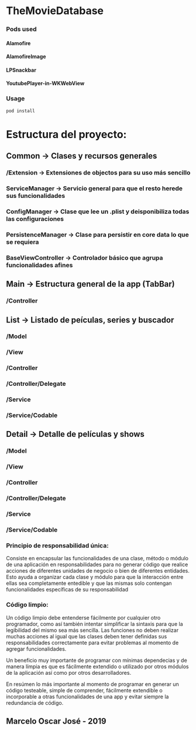 # TheMovieDatabase

### Pods used
#### Alamofire
#### AlamofireImage
#### LPSnackbar
#### YoutubePlayer-in-WKWebView

### Usage
```ruby
pod install
```

# Estructura del proyecto:
## Common -> Clases y recursos generales
### /Extension -> Extensiones de objectos para su uso más sencillo
### ServiceManager -> Servicio general para que el resto herede sus funcionalidades
### ConfigManager -> Clase que lee un .plist y deisponibiliza todas las configuraciones
### PersistenceManager -> Clase para persistir en core data lo que se requiera
### BaseViewController -> Controlador básico que agrupa funcionalidades afines

## Main -> Estructura general de la app (TabBar)
### /Controller

## List -> Listado de peículas, series y buscador
### /Model
### /View
### /Controller
### /Controller/Delegate
### /Service
### /Service/Codable

## Detail -> Detalle de películas y shows
### /Model
### /View
### /Controller
### /Controller/Delegate
### /Service
### /Service/Codable

### Principio de responsabilidad única:
Consiste en encapsular las funcionalidades de una clase, método o módulo de una aplicación en responsabilidades para no generar código que realice acciones de diferentes unidades de negocio o bien de diferentes entidades. Esto ayuda a organizar cada clase y módulo para que la interacción entre ellas sea completamente entedible y que las mismas solo contengan funcionalidades específicas de su responsabilidad

### Código limpio:
Un código limpio debe entenderse fácilmente por cualquier otro programador, como así también intentar simplificar la sintaxis para que la legibilidad del mismo sea más sencilla. Las funciones no deben realizar muchas acciones al igual que las clases deben tener definidas sus responsabilidades correctamente para evitar problemas al momento de agregar funcionalidades.

Un beneficio muy importante de programar con mínimas dependecias y de manera límpia es que es fácilmente extendido o utilizado por otros módulos de la aplicación así como por otros desarrolladores.

En resúmen lo más importante al momento de programar en generar un código testeable, símple de comprender, fácilmente extendible o incorporable a otras funcionalidades de una app y evitar siempre la redundancia de código.

## Marcelo Oscar José - 2019